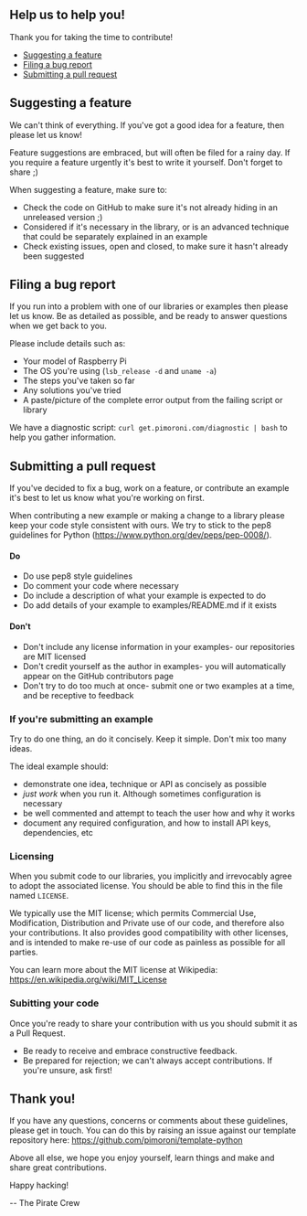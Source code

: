 ## Help us to help you!

Thank you for taking the time to contribute!

* [Suggesting a feature](#suggesting-a-feature)
* [Filing a bug report](#filing-a-bug-report)
* [Submitting a pull request](#submitting-a-pull-request)

## Suggesting a feature

We can't think of everything. If you've got a good idea for a feature, then please let us know!

Feature suggestions are embraced, but will often be filed for a rainy day. If you require a feature urgently it's best to write it yourself. Don't forget to share ;)

When suggesting a feature, make sure to:

* Check the code on GitHub to make sure it's not already hiding in an unreleased version ;)
* Considered if it's necessary in the library, or is an advanced technique that could be separately explained in an example
* Check existing issues, open and closed, to make sure it hasn't already been suggested

## Filing a bug report

If you run into a problem with one of our libraries or examples then please let us know. Be as detailed as possible, and be ready to answer questions when we get back to you.

Please include details such as:

* Your model of Raspberry Pi
* The OS you're using (`lsb_release -d` and `uname -a`)
* The steps you've taken so far
* Any solutions you've tried
* A paste/picture of the complete error output from the failing script or library

We have a diagnostic script: `curl get.pimoroni.com/diagnostic | bash` to help you gather information.

## Submitting a pull request

If you've decided to fix a bug, work on a feature, or contribute an example it's best to let us know what you're working on first.

When contributing a new example or making a change to a library please keep your code style consistent with ours. We try to stick to the pep8 guidelines for Python (https://www.python.org/dev/peps/pep-0008/).

#### Do

* Do use pep8 style guidelines
* Do comment your code where necessary
* Do include a description of what your example is expected to do
* Do add details of your example to examples/README.md if it exists

#### Don't

* Don't include any license information in your examples- our repositories are MIT licensed
* Don't credit yourself as the author in examples- you will automatically appear on the GitHub contributors page
* Don't try to do too much at once- submit one or two examples at a time, and be receptive to feedback

### If you're submitting an example

Try to do one thing, an do it concisely. Keep it simple. Don't mix too many ideas.

The ideal example should:

* demonstrate one idea, technique or API as concisely as possible
* *just work* when you run it. Although sometimes configuration is necessary
* be well commented and attempt to teach the user how and why it works
* document any required configuration, and how to install API keys, dependencies, etc

### Licensing

When you submit code to our libraries, you implicitly and irrevocably agree to adopt the associated license. You should be able to find this in the file named `LICENSE`.

We typically use the MIT license; which permits Commercial Use, Modification, Distribution and Private use of our code, and therefore also your contributions. It also provides good compatibility with other licenses, and is intended to make re-use of our code as painless as possible for all parties.

You can learn more about the MIT license at Wikipedia: https://en.wikipedia.org/wiki/MIT_License

### Subitting your code

Once you're ready to share your contribution with us you should submit it as a Pull Request.

* Be ready to receive and embrace constructive feedback.
* Be prepared for rejection; we can't always accept contributions. If you're unsure, ask first!

## Thank you!

If you have any questions, concerns or comments about these guidelines, please get in touch. You can do this by raising an issue against our template repository here: https://github.com/pimoroni/template-python

Above all else, we hope you enjoy yourself, learn things and make and share great contributions.

Happy hacking!

-- The Pirate Crew
